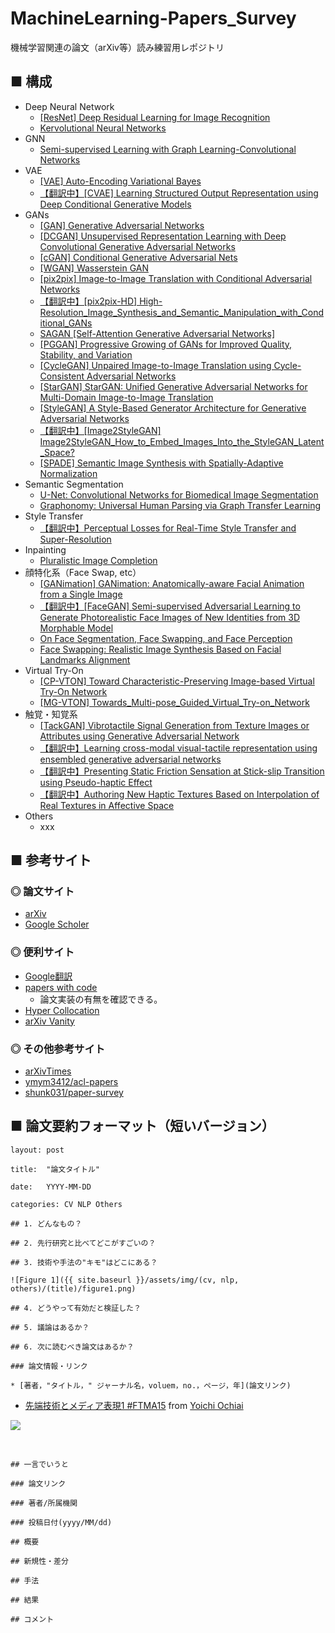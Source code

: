 # MachineLearning-Papers_Survey
機械学習関連の論文（arXiv等）読み練習用レポジトリ

## ■ 構成

- Deep Neural Network
    - [[ResNet] Deep Residual Learning for Image Recognition](https://github.com/Yagami360/MachineLearning-Papers_Survey/blob/master/papers/Deep_Residual_Learning_for_Image_Recognition/ResNet.md)
    - [Kervolutional Neural Networks](https://github.com/Yagami360/MachineLearning-Papers_Survey/blob/master/papers/Kervolutional_Neural_Networks/Kervolutional_Neural_Networks.md)
- GNN
    - [Semi-supervised Learning with Graph Learning-Convolutional Networks](https://github.com/Yagami360/MachineLearning-Papers_Survey/blob/master/papers/Semi-supervised_Learning_with_Graph_Learning-Convolutional_Networks/Semi-supervised_Learning_with_Graph_Learning-Convolutional_Networks.md)
- VAE
    - [[VAE] Auto-Encoding Variational Bayes](https://github.com/Yagami360/MachineLearning-Papers_Survey/blob/master/papers/Auto-Encoding_Variational_Bayes/VAE.md)
    - [【翻訳中】[CVAE] Learning Structured Output Representation using Deep Conditional Generative Models](https://github.com/Yagami360/MachineLearning-Papers_Survey/blob/master/papers/Learning_Structured_Output_Representation_using_Deep_Conditional_Generative_Models/CVAE.md)
- GANs
    - [[GAN] Generative Adversarial Networks](https://github.com/Yagami360/MachineLearning-Papers_Survey/blob/master/papers/Generative_Adversarial_Networks/GenerativeAdversarialNetworks.md)
    - [[DCGAN] Unsupervised Representation Learning with Deep Convolutional Generative Adversarial Networks](https://github.com/Yagami360/MachineLearning-Papers_Survey/blob/master/papers/Unsupervised_Representation_Learning_with_Deep_Convolutional_Generative_Adversarial_Networks/DeepConvolutionalGAN.md)
    - [[cGAN] Conditional Generative Adversarial Nets](https://github.com/Yagami360/MachineLearning-Papers_Survey/blob/master/papers/Conditional_Generative_Adversarial_Nets/ConditionalGAN.md)
    - [[WGAN] Wasserstein GAN](https://github.com/Yagami360/MachineLearning-Papers_Survey/blob/master/papers/Wasserstein_GAN/WassersteinGAN.md)
    - [[pix2pix] Image-to-Image Translation with Conditional Adversarial Networks](https://github.com/Yagami360/MachineLearning-Papers_Survey/blob/master/papers/Image-to-Image_Translation_with_Conditional_Adversarial_Networks/pix2pix.md)
    - [【翻訳中】[pix2pix-HD] High-Resolution_Image_Synthesis_and_Semantic_Manipulation_with_Conditional_GANs](https://github.com/Yagami360/MachineLearning-Papers_Survey/blob/master/papers/High-Resolution_Image_Synthesis_and_Semantic_Manipulation_with_Conditional_GANs/pix2pix-HD.md)
    - [SAGAN [Self-Attention Generative Adversarial Networks]](https://github.com/Yagami360/MachineLearning-Papers_Survey/blob/master/papers/Self-Attention_Generative_Adversarial_Networks/SAGAN.md)
    - [[PGGAN] Progressive Growing of GANs for Improved Quality, Stability, and Variation](https://github.com/Yagami360/MachineLearning-Papers_Survey/blob/master/papers/Progressive_Growing_of_GANs_for_Improved_Quality_Stability_and_Variation/ProgressiveGAN.md)
    - [[CycleGAN] Unpaired Image-to-Image Translation using Cycle-Consistent Adversarial Networks](https://github.com/Yagami360/MachineLearning-Papers_Survey/blob/master/papers/Unpaired_Image-to-Image_Translation_using_Cycle-Consistent_Adversarial_Networks/CycleGAN.md)
    - [[StarGAN] StarGAN: Unified Generative Adversarial Networks for Multi-Domain Image-to-Image Translation](https://github.com/Yagami360/MachineLearning-Papers_Survey/blob/master/papers/StarGAN_Unified_Generative_Adversarial_Networks_for_Multi-Domain_Image-to-Image_Translation/StarGAN.md)
    - [[StyleGAN] A Style-Based Generator Architecture for Generative Adversarial Networks](https://github.com/Yagami360/MachineLearning-Papers_Survey/blob/master/papers/A_Style-Based_Generator_Architecture_for_Generative_Adversarial_Networks/StyleGAN.md)
    - [【翻訳中】[Image2StyleGAN] Image2StyleGAN_How_to_Embed_Images_Into_the_StyleGAN_Latent_Space?](https://github.com/Yagami360/MachineLearning-Papers_Survey/blob/master/papers/Image2StyleGAN_How_to_Embed_Images_Into_the_StyleGAN_Latent_Space?/Image2StyleGAN.md)
    - [[SPADE] Semantic Image Synthesis with Spatially-Adaptive Normalization](https://github.com/Yagami360/MachineLearning-Papers_Survey/blob/master/papers/Semantic_Image_Synthesis_with_Spatially-Adaptive_Normalization/SPADE.md)
- Semantic Segmentation
    - [U-Net: Convolutional Networks for Biomedical Image Segmentation](https://github.com/Yagami360/MachineLearning-Papers_Survey/blob/master/papers/U-Net_Convolutional_Networks_for_Biomedical/UNet.md)
    - [Graphonomy: Universal Human Parsing via Graph Transfer Learning](https://github.com/Yagami360/MachineLearning-Papers_Survey/blob/master/papers/Graphonomy_Universal_Human_Parsing_via_Graph_Transfer_Learning/Graphonomy.md)
- Style Transfer
    - [【翻訳中】Perceptual Losses for Real-Time Style Transfer and Super-Resolution](https://github.com/Yagami360/MachineLearning-Papers_Survey/blob/master/papers/Perceptual_Losses_for_Real-Time_Style_Transfer_and_Super-Resolution/Perceptual_Losses_for_Real-Time_Style_Transfer_and_Super-Resolution.md)
- Inpainting
    - [Pluralistic Image Completion](https://github.com/Yagami360/MachineLearning-Papers_Survey/blob/master/papers/Pluralistic_Image_Completion/Pluralistic-Inpainting.md)
- 顔特化系（Face Swap, etc）
    - [[GANimation] GANimation: Anatomically-aware Facial Animation from a Single Image](https://github.com/Yagami360/MachineLearning-Papers_Survey/blob/master/papers/GANimation_Anatomically-aware_FacialAnimation_from_a_Single_Image/GANimation.md)
    - [【翻訳中】[FaceGAN] Semi-supervised Adversarial Learning to Generate Photorealistic Face Images of New Identities from 3D Morphable Model](https://github.com/Yagami360/MachineLearning-Papers_Survey/blob/master/papers/Semi-supervised_Adversarial_Learning_to_Generate_Photorealistic_Face_Images_of_New_Identities_from_3D_Morphable_Model/FaceGAN.md)
    - [On Face Segmentation, Face Swapping, and Face Perception](https://github.com/Yagami360/MachineLearning-Papers_Survey/issues/3)
    - [Face Swapping: Realistic Image Synthesis Based on Facial Landmarks Alignment](https://github.com/Yagami360/MachineLearning-Papers_Survey/issues/4)
- Virtual Try-On
    - [[CP-VTON] Toward Characteristic-Preserving Image-based Virtual Try-On Network](https://github.com/Yagami360/MachineLearning-Papers_Survey/blob/master/papers/Toward_Characteristic-Preserving_Image-based_Virtual_Try-On_Network/cp-vton.md)
    - [[MG-VTON] Towards_Multi-pose_Guided_Virtual_Try-on_Network](https://github.com/Yagami360/MachineLearning-Papers_Survey/issues/5)
- 触覚・知覚系
    - [[TackGAN] Vibrotactile Signal Generation from Texture Images or Attributes using Generative Adversarial Network](https://github.com/Yagami360/MachineLearning-Papers_Survey/blob/master/papers/TackGAN/TackGAN.md)
    - [【翻訳中】Learning cross-modal visual-tactile representation using ensembled generative adversarial networks](https://github.com/Yagami360/MachineLearning-Papers_Survey/blob/master/papers/Learning_cross_modal_visual_tactile_representation_using_ensembled_generative_adversarial_networks/Learning_cross_modal_visual_tactile_representation_using_ensembled_generative_adversarial_networks.md)
    - [【翻訳中】Presenting Static Friction Sensation at Stick-slip Transition using Pseudo-haptic Effect](https://github.com/Yagami360/MachineLearning-Papers_Survey/blob/master/papers/Presenting_Static_Friction_Sensation_at_Stick_slip_Transition_using_Pseudo_haptic_Effect/Presenting_Static_Friction_Sensation_at_Stick_slip_Transition_using_Pseudo_haptic_Effect.md)
    - [【翻訳中】Authoring New Haptic Textures Based on Interpolation of Real Textures in Affective Space](https://github.com/Yagami360/MachineLearning-Papers_Survey/blob/master/papers/Authoring%20New%20Haptic%20Textures%20Based%20on%20Interpolation%20of%20Real%20Textures%20in%20Affective%20Space/Authoring%20New%20Haptic%20Textures%20Based%20on%20Interpolation%20of%20Real%20Textures%20in%20Affective%20Space.md)
- Others
    - xxx

## ■ 参考サイト

### ◎ 論文サイト
- [arXiv](https://arxiv.org/)
- [Google Scholer](https://scholar.google.co.jp/schhp?hl=ja&as_sdt=0,5)

### ◎ 便利サイト
- [Google翻訳](https://translate.google.co.jp/?hl=ja&tab=wT)
- [papers with code](https://paperswithcode.com/)
    - 論文実装の有無を確認できる。    
- [Hyper Collocation](https://hypcol.marutank.net/ja/)
- [arXiv Vanity](https://www.arxiv-vanity.com/)


### ◎ その他参考サイト

- [arXivTimes](https://github.com/arXivTimes/arXivTimes)
- [ymym3412/acl-papers](https://github.com/ymym3412/acl-papers)
- [shunk031/paper-survey](https://github.com/shunk031/paper-survey)

## ■ 論文要約フォーマット（短いバージョン）

```
layout: post

title:  "論文タイトル"

date:   YYYY-MM-DD

categories: CV NLP Others

## 1. どんなもの？

## 2. 先行研究と比べてどこがすごいの？

## 3. 技術や手法の"キモ"はどこにある？

![Figure 1]({{ site.baseurl }}/assets/img/(cv, nlp, others)/(title)/figure1.png)

## 4. どうやって有効だと検証した？

## 5. 議論はあるか？

## 6. 次に読むべき論文はあるか？

### 論文情報・リンク

* [著者，"タイトル，" ジャーナル名，voluem，no.，ページ，年](論文リンク)

```
- [先端技術とメディア表現1 #FTMA15](http://www.slideshare.net/Ochyai/1-ftma15) from [Yoichi Ochiai](http://www.slideshare.net/Ochyai)

![](https://raw.githubusercontent.com/shunk031/paper-survey/master/assets/img/FTMA15-1-page-65.png)

<br>

```
## 一言でいうと

### 論文リンク

### 著者/所属機関

### 投稿日付(yyyy/MM/dd)

## 概要

## 新規性・差分

## 手法

## 結果

## コメント
```

